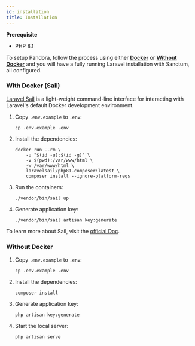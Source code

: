 ```yaml
---
id: installation
title: Installation
---
```


**Prerequisite**

- PHP 8.1

To setup Pandora, follow the process using either **[Docker](#with-docker-sail)** or **[Without Docker](#without-docker)** and you will have a fully running Laravel installation with Sanctum, all configured.

### With Docker (Sail)

[Laravel Sail](https://github.com/laravel/sail) is a light-weight command-line interface for interacting with Laravel's default Docker development environment.

1. Copy `.env.example` to `.env`:

   ```shell
   cp .env.example .env
   ```

2. Install the dependencies:

   ```shell
   docker run --rm \
       -u "$(id -u):$(id -g)" \
       -v $(pwd):/var/www/html \
       -w /var/www/html \
       laravelsail/php81-composer:latest \
       composer install --ignore-platform-reqs
   ```

3. Run the containers:

   ```shell
   ./vendor/bin/sail up
   ```

4. Generate application key:

   ```shell
   ./vendor/bin/sail artisan key:generate
   ```

To learn more about Sail, visit the [official Doc](https://laravel.com/docs/9.x/sail).

### Without Docker

1. Copy `.env.example` to `.env`:

   ```shell
   cp .env.example .env
   ```

2. Install the dependencies:

   ```shell
   composer install
   ```

3. Generate application key:

   ```shell
   php artisan key:generate
   ```

4. Start the local server:

   ```shell
   php artisan serve
   ```
